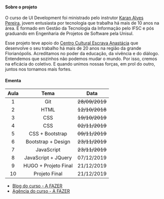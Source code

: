 #### Sobre o projeto
O curso de UI Development foi ministrado pelo instrutor [Karan Alves Pereira](https://www.linkedin.com/in/karanalpe/), jovem entusiasta por tecnologia que trabalha há mais de 10 anos na área. É formado em Gestão da Tecnologia da Informação pelo IFSC e pós graduando em Engenharia de Projetos de Software pela Unisul.

Esse projeto teve apoio do [Centro Cultural Escrava Anastácia](http://ccea.org.br/) que desenvolve o seu trabalho há mais de 20 anos na região da grande Florianópolis. Acreditamos no poder da educação, da vivência e do diálogo. Entendemos que sozinhos não podemos mudar o mundo. Por isso, cremos na eficácia do coletivo. E quando unimos nossas forças, em prol do outro, juntos nos tornamos mais fortes.


#### Ementa
| Aula   |      Tema            |  Data          |
|:-:|:-------------------------:|:--------------:|
| 1 |  Git                      | ~~28/09/2019~~ |
| 2 |  HTML                     | ~~12/10/2018~~ |
| 3 |  CSS                      | ~~19/10/2019~~ |
| 4 |  CSS                      | ~~02/11/2019~~ |
| 5 |  CSS + Bootstrap          | ~~09/11/2019~~ |
| 6 |  Bootstrap + Design       | ~~23/11/2019~~ |
| 7 |  JavaScript               | ~~23/11/2019~~ |
| 8 |  JavaScript + JQuery      | 07/12/2019 |
| 9 |  HUGO + Projeto Final     | 21/12/2019 |
|10 |  Projeto Final            | 21/12/2019 |


* [Blog do curso - A FAZER](https://cursosticcea.github.io/curso-ui-development-1/projeto-final/blog/index.html)
* [Agência do curso - A FAZER ](https://cursosticcea.github.io/curso-ui-development-1/projeto-final/agencia/index.html)
